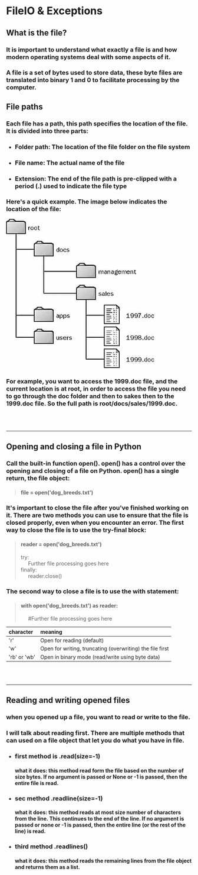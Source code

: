 # FileIO & Exceptions

## What is the file?
### It is important to understand what exactly a file is and how modern operating systems deal with some aspects of it.
### A file is a set of bytes used to store data, these byte files are translated into binary 1 and 0 to facilitate processing by the computer.

## File paths
### Each file has a path, this path specifies the location of the file. It is divided into three parts:
* ### Folder path: The location of the file folder on the file system
* ### File name: The actual name of the file
* ### Extension: The end of the file path is pre-clipped with a period (.) used to indicate the file type

### Here's a quick example. The image below indicates the location of the file:

![root](./img/file-system.jpg)

### For example, you want to access the 1999.doc file, and the current location is at root, in order to access the file you need to go through the doc folder and then to sakes then to the 1999.doc file. So the full path is root/docs/sales/1999.doc.

<br>
<br>

---

## Opening and closing a file in Python
### Call the built-in function open(). open() has a control over the opening and closing of a file on Python. open() has a single return, the file object:

> #### file = open('dog_breeds.txt')

### It's important to close the file after you've finished working on it. There are two methods you can use to ensure that the file is closed properly, even when you encounter an error. The first way to close the file is to use the try-final block:

> #### reader = open('dog_breeds.txt')
> try:<br> 
&nbsp;&nbsp;&nbsp;&nbsp; Further file processing goes here<br>
finally:<br>
&nbsp;&nbsp;&nbsp;&nbsp; reader.close()

### The second way to close a file is to use the with statement:

> #### with open('dog_breeds.txt') as reader:
>&nbsp;&nbsp;&nbsp;&nbsp; #Further file processing goes here

| character | meaning |
| :--------- | :--------- |
|'r'|Open for reading (default)|
|'w'|Open for writing, truncating (overwriting) the file first|
|'rb' or 'wb'|Open in binary mode (read/write using byte data)|

<br>

<br>

---

## Reading and writing opened files

### when you opened up a file, you want to read or write to the file.
### I will talk about reading first. There are multiple methods that can used on a file object that let you do what you have in file.

* ### first method is .read(size=-1)
    #### what it does: this method read form the file based on the number of  size bytes. If no argument is passed or None or -1 is passed, then the entire file is read.

* ### sec method .readline(size=-1)
    #### what it does: this method reads at most size number of characters from the line. This continues to the end of the line. If no argument is passed or none or -1 is passed, then the entire line (or the rest of the line) is read.

* ### third method .readlines()
    #### what it does: this method reads the remaining lines from the file object and returns them as a list.